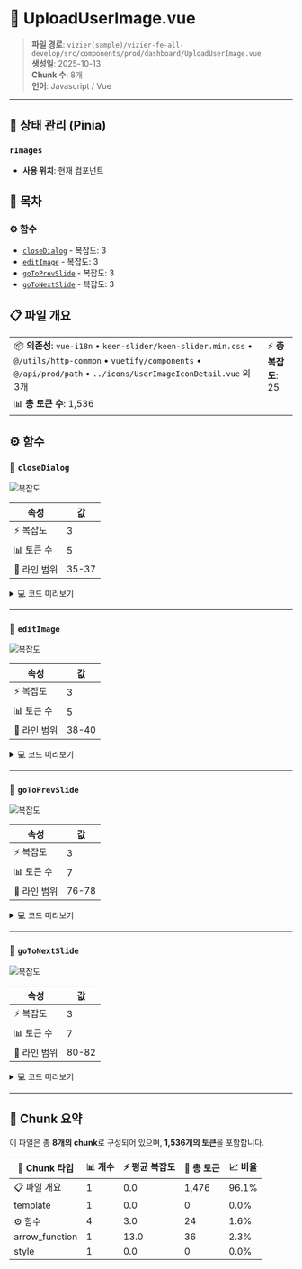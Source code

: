 # 📄 UploadUserImage.vue

> **파일 경로**: `vizier(sample)/vizier-fe-all-develop/src/components/prod/dashboard/UploadUserImage.vue`  
> **생성일**: 2025-10-13  
> **Chunk 수**: 8개  
> **언어**: Javascript / Vue
---


## 🏪 상태 관리 (Pinia)

### `rImages`
- **사용 위치**: 현재 컴포넌트



## 📑 목차

### ⚙️ 함수
- [`closeDialog`](#function-closedialog) - 복잡도: 3
- [`editImage`](#function-editimage) - 복잡도: 3
- [`goToPrevSlide`](#function-gotoprevslide) - 복잡도: 3
- [`goToNextSlide`](#function-gotonextslide) - 복잡도: 3


## 📋 파일 개요

| | |
|--|--|
| 📦 **의존성**: `vue-i18n` • `keen-slider/keen-slider.min.css` • `@/utils/http-common` • `vuetify/components` • `@/api/prod/path` • `../icons/UserImageIconDetail.vue` 외 3개 | ⚡ **총 복잡도**: 25 |
| 📊 **총 토큰 수**: 1,536 |  |




## ⚙️ 함수

### <a id="function-closedialog"></a>🔧 `closeDialog`

![복잡도](https://img.shields.io/badge/복잡도-3-green)

| 속성 | 값 |
|------|----|
| ⚡ 복잡도 | 3 |
| 📊 토큰 수 | 5 |
| 📍 라인 범위 | 35-37 |





<details>
<summary>💻 코드 미리보기</summary>

```javascript
function closeDialog() {
  emit("close-dialog");
}...
```

**Chunk 메타데이터**
- 🆔 **ID**: `40a8c9ff0fb3`
- 🏷️ **태그**: `function, javascript`

</details>

---

### <a id="function-editimage"></a>🔧 `editImage`

![복잡도](https://img.shields.io/badge/복잡도-3-green)

| 속성 | 값 |
|------|----|
| ⚡ 복잡도 | 3 |
| 📊 토큰 수 | 5 |
| 📍 라인 범위 | 38-40 |





<details>
<summary>💻 코드 미리보기</summary>

```javascript
function editImage() {
  emit("edit");
}...
```

**Chunk 메타데이터**
- 🆔 **ID**: `28216dd24576`
- 🏷️ **태그**: `function, javascript`

</details>

---

### <a id="function-gotoprevslide"></a>🔧 `goToPrevSlide`

![복잡도](https://img.shields.io/badge/복잡도-3-green)

| 속성 | 값 |
|------|----|
| ⚡ 복잡도 | 3 |
| 📊 토큰 수 | 7 |
| 📍 라인 범위 | 76-78 |





<details>
<summary>💻 코드 미리보기</summary>

```javascript
function goToPrevSlide() {
  if (sliderInstance.value) sliderInstance.value.prev();
}...
```

**Chunk 메타데이터**
- 🆔 **ID**: `3843adf9d037`
- 🏷️ **태그**: `function, javascript`

</details>

---

### <a id="function-gotonextslide"></a>🔧 `goToNextSlide`

![복잡도](https://img.shields.io/badge/복잡도-3-green)

| 속성 | 값 |
|------|----|
| ⚡ 복잡도 | 3 |
| 📊 토큰 수 | 7 |
| 📍 라인 범위 | 80-82 |





<details>
<summary>💻 코드 미리보기</summary>

```javascript
function goToNextSlide() {
  if (sliderInstance.value) sliderInstance.value.next();
}...
```

**Chunk 메타데이터**
- 🆔 **ID**: `802038c39536`
- 🏷️ **태그**: `function, javascript`

</details>

---



## 🧩 Chunk 요약

이 파일은 총 **8개의 chunk**로 구성되어 있으며, **1,536개의 토큰**을 포함합니다.

| 🧩 Chunk 타입 | 📊 개수 | ⚡ 평균 복잡도 | 📝 총 토큰 | 📈 비율 |
|---------------|--------|-------------|----------|--------|
| 📋 파일 개요 | 1 | 0.0 | 1,476 | 96.1% |
| template | 1 | 0.0 | 0 | 0.0% |
| ⚙️ 함수 | 4 | 3.0 | 24 | 1.6% |
| arrow_function | 1 | 13.0 | 36 | 2.3% |
| style | 1 | 0.0 | 0 | 0.0% |

